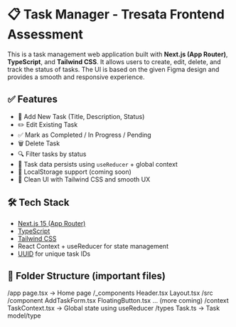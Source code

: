 # 📋 Task Manager - Tresata Frontend Assessment

This is a task management web application built with **Next.js (App Router)**, **TypeScript**, and **Tailwind CSS**. It allows users to create, edit, delete, and track the status of tasks. The UI is based on the given Figma design and provides a smooth and responsive experience.

## ✅ Features

- 📝 Add New Task (Title, Description, Status)
- ✏️ Edit Existing Task
- ✅ Mark as Completed / In Progress / Pending
- 🗑️ Delete Task
- 🔍 Filter tasks by status
- 🔄 Task data persists using `useReducer` + global context
- 💾 LocalStorage support (coming soon)
- 🎨 Clean UI with Tailwind CSS and smooth UX

## 🛠️ Tech Stack

- [Next.js 15 (App Router)](https://nextjs.org/)
- [TypeScript](https://www.typescriptlang.org/)
- [Tailwind CSS](https://tailwindcss.com/)
- React Context + useReducer for state management
- [UUID](https://www.npmjs.com/package/uuid) for unique task IDs

## 📂 Folder Structure (important files)

﻿/app
page.tsx → Home page
/_components
Header.tsx
Layout.tsx
/src
/component
AddTaskForm.tsx
FloatingButton.tsx
... (more coming)
/context
TaskContext.tsx → Global state using useReducer
/types
Task.ts → Task model/type




